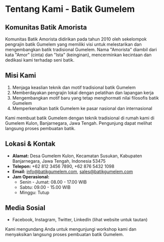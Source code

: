 # Tentang Kami - Batik Gumelem

## Komunitas Batik Amorista

Komunitas Batik Amorista didirikan pada tahun 2010 oleh sekelompok pengrajin batik Gumelem yang memiliki visi untuk melestarikan dan mengembangkan batik tradisional Gumelem. Nama "Amorista" diambil dari kata "Amor" (cinta) dan "Ista" (keinginan), mencerminkan kecintaan dan dedikasi kami terhadap seni batik.

## Misi Kami

1. Menjaga keaslian teknik dan motif tradisional batik Gumelem
2. Memberdayakan pengrajin lokal dengan pelatihan dan lapangan kerja
3. Mengembangkan motif baru yang tetap menghormati nilai filosofis batik Gumelem
4. Memperkenalkan batik Gumelem ke pasar nasional dan internasional

Kami membuat batik Gumelem dengan teknik tradisional di rumah kami di Gumelem Kulon, Banjarnegara, Jawa Tengah. Pengunjung dapat melihat langsung proses pembuatan batik.

## Lokasi & Kontak

- **Alamat:** Desa Gumelem Kulon, Kecamatan Susukan, Kabupaten Banjarnegara, Jawa Tengah, Indonesia 53475
- **Telepon:** +62 812 3456 7890, +62 876 5432 1098
- **Email:** info@batikgumelem.com, sales@batikgumelem.com
- **Jam Operasional:**
    - Senin - Jumat: 08.00 - 17.00 WIB
    - Sabtu: 09.00 - 15.00 WIB
    - Minggu: Tutup

## Media Sosial

- Facebook, Instagram, Twitter, LinkedIn (lihat website untuk tautan)

Kami mengundang Anda untuk mengunjungi workshop kami dan menyaksikan langsung proses pembuatan batik Gumelem.

